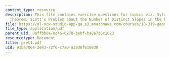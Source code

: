 ```yaml
---
content_type: resource
description: This file contains exercise questions for topics viz. Sylvester-Gallai
  Theorem, Scott's Problem about the Number of Distinct Slopes in the Plane.
file: https://ol-ocw-studio-app-qa.s3.amazonaws.com/courses/18-319-geometric-combinatorics-fall-2005/91ba78642e4372f6c7a0a38d8f619838_pset1.pdf
file_type: application/pdf
parent_uid: 0affbb8a-ec46-6278-bebf-ba8a736c1023
resourcetype: Document
title: pset1.pdf
uid: 91ba7864-2e43-72f6-c7a0-a38d8f619838
---
```

